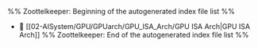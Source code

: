 %% Zoottelkeeper: Beginning of the autogenerated index file list  %%
- 📄 [[02-AISystem/GPU/GPUarch/GPU_ISA_Arch/GPU ISA Arch|GPU ISA Arch]]
%% Zoottelkeeper: End of the autogenerated index file list  %%
